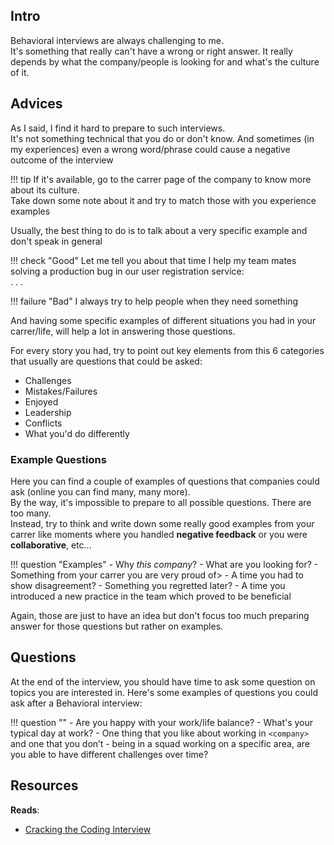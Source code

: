 ## Intro
Behavioral interviews are always challenging to me.  
It's something that really can't have a wrong or right answer. It really depends by what the company/people is looking for and
what's the culture of it.



## Advices

As I said, I find it hard to prepare to such interviews.  
It's not something technical that you do or don't know. And sometimes (in my experiences) even a wrong word/phrase could cause a negative outcome of the interview

!!! tip
    If it's available, go to the carrer page of the company to know more about its culture.  
    Take down some note about it and try to match those with you experience examples

Usually, the best thing to do is to talk about a very specific example and don't speak in general

!!! check "Good"
    Let me tell you about that time I help my team mates solving a production bug in our user registration service:  
    . . .

!!! failure "Bad"
    I always try to help people when they need something

And having some specific examples of different situations you had in your carrer/life, will help a lot in answering those questions.

For every story you had, try to point out key elements from this 6 categories that usually are questions that could be asked:

- Challenges
- Mistakes/Failures
- Enjoyed
- Leadership
- Conflicts
- What you'd do differently

### Example Questions
Here you can find a couple of examples of questions that companies could ask (online you can find many, many more).  
By the way, it's impossible to prepare to all possible questions. There are too many.  
Instead, try to think and write down some really good examples from your carrer like moments where you handled **negative feedback** or you were **collaborative**, etc...

!!! question "Examples"
    - Why *this company*?
    - What are you looking for?
    - Something from your carrer you are very proud of>
    - A time you had to show disagreement?
    - Something you regretted later?
    - A time you introduced a new practice in the team which proved to be beneficial

Again, those are just to have an idea but don't focus too much preparing answer for those questions but rather on examples.

## Questions
At the end of the interview, you should have time to ask some question on topics you are interested in.
Here's some examples of questions you could ask after a Behavioral interview:

!!! question ""
    - Are you happy with your work/life balance?
    - What's your typical day at work?
    - One thing that you like about working in `<company>` and one that you don’t
    - being in a squad working on a specific area, are you able to have different challenges over time?


## Resources

__Reads__:  

- [Cracking the Coding Interview](https://www.goodreads.com/book/show/55014663-cracking-the-coding-interview)
